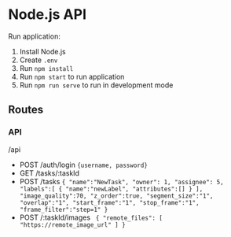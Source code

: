 # Node.js API

Run application:
1. Install Node.js
2. Create `.env`
3. Run `npm install`
4. Run `npm start` to run application
5. Run `npm run serve` to run in development mode

## Routes

### API
/api

+ POST /auth/login `{username, password}`
+ GET /tasks/:taskId
+ POST /tasks `{
  "name":"NewTask",
    "owner": 1,
    "assignee": 5,
    "labels":[
        {
            "name":"newLabel",
            "attributes":[]
        }
    ],
    "image_quality":70,
    "z_order":true,
    "segment_size":"1",
    "overlap":"1",
    "start_frame":"1",
    "stop_frame":"1",
    "frame_filter":"step=1"
  }`
+ POST /:taskId/images `
    {
      "remote_files": [
        "https://remote_image_url"
      ]
    }`